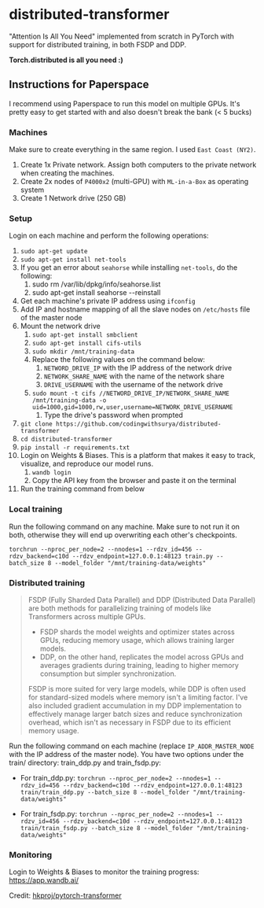 # distributed-transformer

"Attention Is All You Need" implemented from scratch in PyTorch with support for distributed training, in both FSDP and DDP. 

**Torch.distributed is all you need :)**

## Instructions for Paperspace

I recommend using Paperspace to run this model on multiple GPUs. It's pretty easy to get started with and also doesn't break the bank (< 5 bucks)

### Machines

Make sure to create everything in the same region. I used `East Coast (NY2)`.

1. Create 1x Private network. Assign both computers to the private network when creating the machines.
2. Create 2x nodes of `P4000x2` (multi-GPU) with `ML-in-a-Box` as operating system
3. Create 1 Network drive (250 GB)

### Setup

Login on each machine and perform the following operations:

1. `sudo apt-get update`
2. `sudo apt-get install net-tools`
3. If you get an error about `seahorse` while installing `net-tools`, do the following:
   1. sudo rm /var/lib/dpkg/info/seahorse.list
   2. sudo apt-get install seahorse --reinstall
4. Get each machine's private IP address using `ifconfig`
5. Add IP and hostname mapping of all the slave nodes on `/etc/hosts` file of the master node
6. Mount the network drive
   1. `sudo apt-get install smbclient`
   2. `sudo apt-get install cifs-utils`
   3. `sudo mkdir /mnt/training-data`
   4. Replace the following values on the command below:
      1. `NETWORD_DRIVE_IP` with the IP address of the network drive
      2. `NETWORK_SHARE_NAME` with the name of the network share
      3. `DRIVE_USERNAME` with the username of the network drive
   5. `sudo mount -t cifs //NETWORD_DRIVE_IP/NETWORK_SHARE_NAME /mnt/training-data -o uid=1000,gid=1000,rw,user,username=NETWORK_DRIVE_USERNAME`
      1. Type the drive's password when prompted
7. `git clone https://github.com/codingwithsurya/distributed-transformer`
8. `cd distributed-transformer`
9. `pip install -r requirements.txt`
10. Login on Weights & Biases. This is a platform that makes it easy to track, visualize, and reproduce our model runs.
    1. `wandb login`
    2. Copy the API key from the browser and paste it on the terminal
11. Run the training command from below

### Local training

Run the following command on any machine. Make sure to not run it on both, otherwise they will end up overwriting each other's checkpoints.

`torchrun --nproc_per_node=2 --nnodes=1 --rdzv_id=456 --rdzv_backend=c10d --rdzv_endpoint=127.0.0.1:48123 train.py --batch_size 8 --model_folder "/mnt/training-data/weights"`

### Distributed training

> FSDP (Fully Sharded Data Parallel) and DDP (Distributed Data Parallel) are both methods for parallelizing training of models like Transformers across multiple GPUs. 
>
> - FSDP shards the model weights and optimizer states across GPUs, reducing memory usage, which allows training larger models. 
> - DDP, on the other hand, replicates the model across GPUs and averages gradients during training, leading to higher memory consumption but simpler synchronization.
>
> FSDP is more suited for very large models, while DDP is often used for standard-sized models where memory isn't a limiting factor. I've also included gradient accumulation in my DDP implementation to effectively manage larger batch sizes and reduce synchronization overhead, which isn't as necessary in FSDP due to its efficient memory usage.

Run the following command on each machine (replace `IP_ADDR_MASTER_NODE` with the IP address of the master node). You have two options under the train/ directory: train_ddp.py and train_fsdp.py:

- For train_ddp.py:
`torchrun --nproc_per_node=2 --nnodes=1 --rdzv_id=456 --rdzv_backend=c10d --rdzv_endpoint=127.0.0.1:48123 train/train_ddp.py --batch_size 8 --model_folder "/mnt/training-data/weights"`

- For train_fsdp.py:
`torchrun --nproc_per_node=2 --nnodes=1 --rdzv_id=456 --rdzv_backend=c10d --rdzv_endpoint=127.0.0.1:48123 train/train_fsdp.py --batch_size 8 --model_folder "/mnt/training-data/weights"`

### Monitoring

Login to Weights & Biases to monitor the training progress: https://app.wandb.ai/

Credit:
[hkproj/pytorch-transformer](https://github.com/hkproj/pytorch-transformer)
